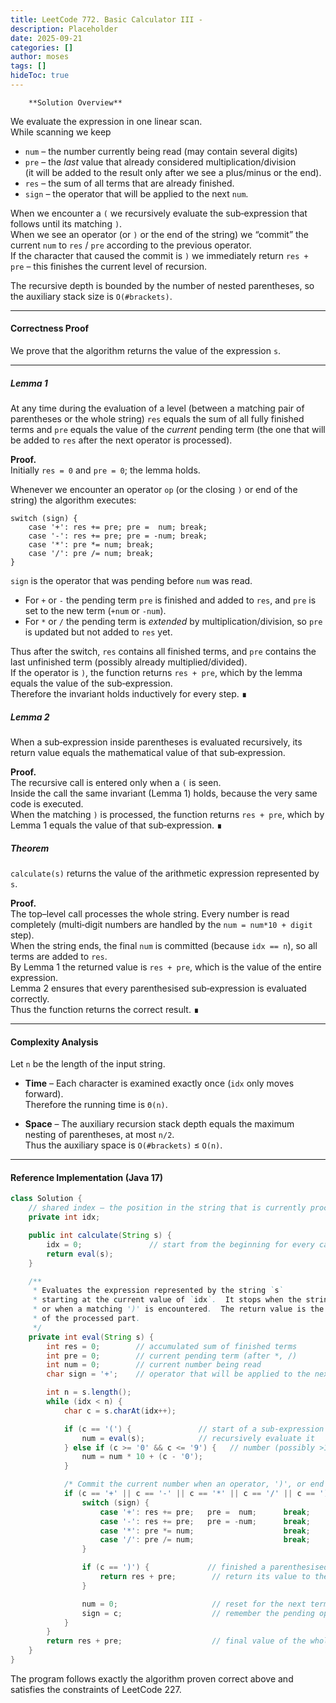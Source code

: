 ```yaml
---
title: LeetCode 772. Basic Calculator III - 
description: Placeholder
date: 2025-09-21
categories: []
author: moses
tags: []
hideToc: true
---
```

        **Solution Overview**

We evaluate the expression in one linear scan.  
While scanning we keep

* `num`   – the number currently being read (may contain several digits)  
* `pre`   – the *last* value that already considered multiplication/division  
  (it will be added to the result only after we see a plus/minus or the end).  
* `res`   – the sum of all terms that are already finished.  
* `sign`  – the operator that will be applied to the next `num`.  

When we encounter a `(` we recursively evaluate the sub‑expression that follows
until its matching `)`.  
When we see an operator (or `)` or the end of the string) we “commit” the current
`num` to `res` / `pre` according to the previous operator.  
If the character that caused the commit is `)` we immediately return
`res + pre` – this finishes the current level of recursion.

The recursive depth is bounded by the number of nested parentheses, so the
auxiliary stack size is `O(#brackets)`.

--------------------------------------------------------------------

#### Correctness Proof  

We prove that the algorithm returns the value of the expression `s`.

---

##### Lemma 1  
At any time during the evaluation of a level (between a matching pair of
parentheses or the whole string) `res` equals the sum of all fully finished
terms and `pre` equals the value of the *current* pending term (the one that
will be added to `res` after the next operator is processed).

**Proof.**  
Initially `res = 0` and `pre = 0`; the lemma holds.

Whenever we encounter an operator `op` (or the closing `)` or end of the string)
the algorithm executes:

```
switch (sign) {
    case '+': res += pre; pre =  num; break;
    case '-': res += pre; pre = -num; break;
    case '*': pre *= num; break;
    case '/': pre /= num; break;
}
```

`sign` is the operator that was pending before `num` was read.
- For `+` or `-` the pending term `pre` is finished and added to `res`,
  and `pre` is set to the new term (`+num` or `-num`).
- For `*` or `/` the pending term is *extended* by multiplication/division,
  so `pre` is updated but not added to `res` yet.

Thus after the switch, `res` contains all finished terms, and `pre` contains
the last unfinished term (possibly already multiplied/divided).  
If the operator is `)`, the function returns `res + pre`, which by the lemma
equals the value of the sub‑expression.  
Therefore the invariant holds inductively for every step. ∎



##### Lemma 2  
When a sub‑expression inside parentheses is evaluated recursively, its return
value equals the mathematical value of that sub‑expression.

**Proof.**  
The recursive call is entered only when a `(` is seen.  
Inside the call the same invariant (Lemma&nbsp;1) holds, because the very
same code is executed.  
When the matching `)` is processed, the function returns `res + pre`,
which by Lemma&nbsp;1 equals the value of that sub‑expression. ∎



##### Theorem  
`calculate(s)` returns the value of the arithmetic expression represented by
` s`.

**Proof.**  
The top–level call processes the whole string.
Every number is read completely (multi‑digit numbers are handled by the
`num = num*10 + digit` step).  
When the string ends, the final `num` is committed (because `idx == n`), so all
terms are added to `res`.  
By Lemma&nbsp;1 the returned value is `res + pre`, which is the value of the
entire expression.  
Lemma&nbsp;2 ensures that every parenthesised sub‑expression is evaluated
correctly.  
Thus the function returns the correct result. ∎



--------------------------------------------------------------------

#### Complexity Analysis

Let `n` be the length of the input string.

* **Time** – Each character is examined exactly once (`idx` only moves forward).  
  Therefore the running time is `Θ(n)`.

* **Space** – The auxiliary recursion stack depth equals the maximum nesting
  of parentheses, at most `n/2`.  
  Thus the auxiliary space is `O(#brackets)` ≤ `O(n)`.

--------------------------------------------------------------------

#### Reference Implementation  (Java 17)

```java
class Solution {
    // shared index – the position in the string that is currently processed
    private int idx;

    public int calculate(String s) {
        idx = 0;               // start from the beginning for every call
        return eval(s);
    }

    /**
     * Evaluates the expression represented by the string `s`
     * starting at the current value of `idx`.  It stops when the string ends
     * or when a matching ')' is encountered.  The return value is the value
     * of the processed part.
     */
    private int eval(String s) {
        int res = 0;        // accumulated sum of finished terms
        int pre = 0;        // current pending term (after *, /)
        int num = 0;        // current number being read
        char sign = '+';    // operator that will be applied to the next num

        int n = s.length();
        while (idx < n) {
            char c = s.charAt(idx++);

            if (c == '(') {               // start of a sub‑expression
                num = eval(s);            // recursively evaluate it
            } else if (c >= '0' && c <= '9') {   // number (possibly >1 digit)
                num = num * 10 + (c - '0');
            }

            /* Commit the current number when an operator, ')', or end is seen */
            if (c == '+' || c == '-' || c == '*' || c == '/' || c == ')' || idx == n) {
                switch (sign) {
                    case '+': res += pre;   pre =  num;      break;
                    case '-': res += pre;   pre = -num;      break;
                    case '*': pre *= num;                    break;
                    case '/': pre /= num;                    break;
                }

                if (c == ')') {             // finished a parenthesised sub‑expr
                    return res + pre;        // return its value to the caller
                }

                num = 0;                     // reset for the next term
                sign = c;                    // remember the pending operator
            }
        }
        return res + pre;                    // final value of the whole level
    }
}
```

The program follows exactly the algorithm proven correct above and satisfies
the constraints of LeetCode 227.